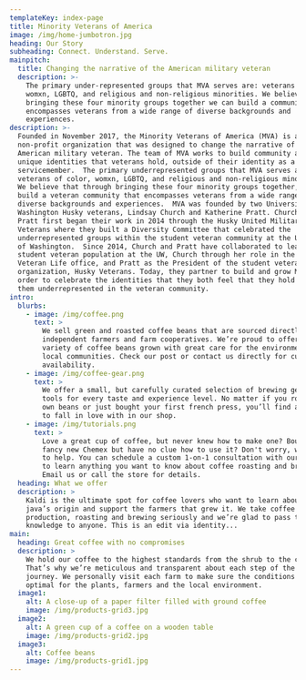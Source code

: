 ```yaml
---
templateKey: index-page
title: Minority Veterans of America
image: /img/home-jumbotron.jpg
heading: Our Story
subheading: Connect. Understand. Serve.
mainpitch:
  title: Changing the narrative of the American military veteran
  description: >-
    The primary under-represented groups that MVA serves are: veterans of color,
    womxn, LGBTQ, and religious and non-religious minorities. We believe that in
    bringing these four minority groups together we can build a community that
    encompasses veterans from a wide range of diverse backgrounds and
    experiences.
description: >-
  Founded in November 2017, the Minority Veterans of America (MVA) is a 501(c)3
  non-profit organization that was designed to change the narrative of the
  American military veteran. The team of MVA works to build community around the
  unique identities that veterans hold, outside of their identity as a military
  servicemember.  The primary underrepresented groups that MVA serves are:
  veterans of color, womxn, LGBTQ, and religious and non-religious minorities.
  We believe that through bringing these four minority groups together, we can
  build a veteran community that encompasses veterans from a wide range of
  diverse backgrounds and experiences.  MVA was founded by two University of
  Washington Husky veterans, Lindsay Church and Katherine Pratt. Church and
  Pratt first began their work in 2014 through the Husky United Military
  Veterans where they built a Diversity Committee that celebrated the
  underrepresented groups within the student veteran community at the University
  of Washington.  Since 2014, Church and Pratt have collaborated to lead the
  student veteran population at the UW, Church through her role in the Student
  Veteran Life office, and Pratt as the President of the student veteran
  organization, Husky Veterans. Today, they partner to build and grow MVA in
  order to celebrate the identities that they both feel that they hold that make
  them underrepresented in the veteran community.
intro:
  blurbs:
    - image: /img/coffee.png
      text: >
        We sell green and roasted coffee beans that are sourced directly from
        independent farmers and farm cooperatives. We’re proud to offer a
        variety of coffee beans grown with great care for the environment and
        local communities. Check our post or contact us directly for current
        availability.
    - image: /img/coffee-gear.png
      text: >
        We offer a small, but carefully curated selection of brewing gear and
        tools for every taste and experience level. No matter if you roast your
        own beans or just bought your first french press, you’ll find a gadget
        to fall in love with in our shop.
    - image: /img/tutorials.png
      text: >
        Love a great cup of coffee, but never knew how to make one? Bought a
        fancy new Chemex but have no clue how to use it? Don't worry, we’re here
        to help. You can schedule a custom 1-on-1 consultation with our baristas
        to learn anything you want to know about coffee roasting and brewing.
        Email us or call the store for details.
  heading: What we offer
  description: >
    Kaldi is the ultimate spot for coffee lovers who want to learn about their
    java’s origin and support the farmers that grew it. We take coffee
    production, roasting and brewing seriously and we’re glad to pass that
    knowledge to anyone. This is an edit via identity...
main:
  heading: Great coffee with no compromises
  description: >
    We hold our coffee to the highest standards from the shrub to the cup.
    That’s why we’re meticulous and transparent about each step of the coffee’s
    journey. We personally visit each farm to make sure the conditions are
    optimal for the plants, farmers and the local environment.
  image1:
    alt: A close-up of a paper filter filled with ground coffee
    image: /img/products-grid3.jpg
  image2:
    alt: A green cup of a coffee on a wooden table
    image: /img/products-grid2.jpg
  image3:
    alt: Coffee beans
    image: /img/products-grid1.jpg
---
```


